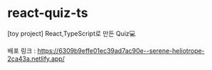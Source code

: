 # react-quiz-ts
[toy project] React,TypeScript로 만든 Quiz💻

배포 링크 : https://6309b9effe01ec39ad7ac90e--serene-heliotrope-2ca43a.netlify.app/

